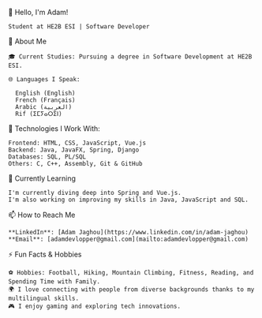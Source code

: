 👋 Hello, I'm Adam!

    Student at HE2B ESI | Software Developer

🌟 About Me

    🎓 Current Studies: Pursuing a degree in Software Development at HE2B ESI.
    
    🌐 Languages I Speak:

      English (English)
      French (Français)
      Arabic (العربية)
      Rif (ⵉⵎⵢⴰⵔⵉⵏ)
      
💼 Technologies I Work With:

    Frontend: HTML, CSS, JavaScript, Vue.js
    Backend: Java, JavaFX, Spring, Django
    Databases: SQL, PL/SQL
    Others: C, C++, Assembly, Git & GitHub
    
      
🌱 Currently Learning

    I'm currently diving deep into Spring and Vue.js.
    I'm also working on improving my skills in Java, JavaScript and SQL.
    
📫 How to Reach Me

    **LinkedIn**: [Adam Jaghou](https://www.linkedin.com/in/adam-jaghou)  
    **Email**: [adamdevlopper@gmail.com](mailto:adamdevlopper@gmail.com)
    
⚡ Fun Facts & Hobbies

    ⚽ Hobbies: Football, Hiking, Mountain Climbing, Fitness, Reading, and Spending Time with Family.
    🌍 I love connecting with people from diverse backgrounds thanks to my multilingual skills.
    🎮 I enjoy gaming and exploring tech innovations.
